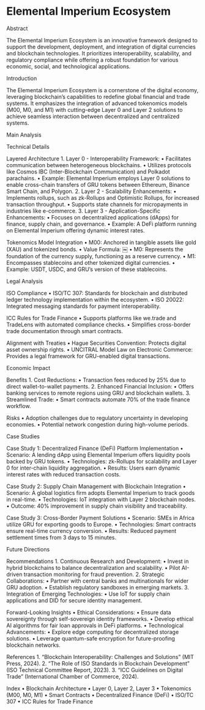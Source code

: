 # Elemental Imperium Ecosystem

Abstract

The Elemental Imperium Ecosystem is an innovative framework designed to support the development, deployment, and integration of digital currencies and blockchain technologies. It prioritizes interoperability, scalability, and regulatory compliance while offering a robust foundation for various economic, social, and technological applications.

Introduction

The Elemental Imperium Ecosystem is a cornerstone of the digital economy, leveraging blockchain’s capabilities to redefine global financial and trade systems. It emphasizes the integration of advanced tokenomics models (M00, M0, and M1) with cutting-edge Layer 0 and Layer 2 solutions to achieve seamless interaction between decentralized and centralized systems.

Main Analysis

Technical Details

Layered Architecture
	1.	Layer 0 - Interoperability Framework:
	•	Facilitates communication between heterogeneous blockchains.
	•	Utilizes protocols like Cosmos IBC (Inter-Blockchain Communication) and Polkadot parachains.
	•	Example: Elemental Imperium employs Layer 0 solutions to enable cross-chain transfers of GRU tokens between Ethereum, Binance Smart Chain, and Polygon.
	2.	Layer 2 - Scalability Enhancements:
	•	Implements rollups, such as zk-Rollups and Optimistic Rollups, for increased transaction throughput.
	•	Supports state channels for micropayments in industries like e-commerce.
	3.	Layer 3 - Application-Specific Enhancements:
	•	Focuses on decentralized applications (dApps) for finance, supply chain, and governance.
	•	Example: A DeFi platform running on Elemental Imperium offering dynamic interest rates.

Tokenomics Model Integration
	•	M00: Anchored in tangible assets like gold (XAU) and tokenized bonds.
	•	Value Formula:
￼
	•	M0: Represents the foundation of the currency supply, functioning as a reserve currency.
	•	M1: Encompasses stablecoins and other tokenized digital currencies.
	•	Example: USDT, USDC, and GRU’s version of these stablecoins.

Legal Analysis

ISO Compliance
	•	ISO/TC 307: Standards for blockchain and distributed ledger technology implementation within the ecosystem.
	•	ISO 20022: Integrated messaging standards for payment interoperability.

ICC Rules for Trade Finance
	•	Supports platforms like we.trade and TradeLens with automated compliance checks.
	•	Simplifies cross-border trade documentation through smart contracts.

Alignment with Treaties
	•	Hague Securities Convention: Protects digital asset ownership rights.
	•	UNCITRAL Model Law on Electronic Commerce: Provides a legal framework for GRU-enabled digital transactions.

Economic Impact

Benefits
	1.	Cost Reductions:
	•	Transaction fees reduced by 25% due to direct wallet-to-wallet payments.
	2.	Enhanced Financial Inclusion:
	•	Offers banking services to remote regions using GRU and blockchain wallets.
	3.	Streamlined Trade:
	•	Smart contracts automate 70% of the trade finance workflow.

Risks
	•	Adoption challenges due to regulatory uncertainty in developing economies.
	•	Potential network congestion during high-volume periods.

Case Studies

Case Study 1: Decentralized Finance (DeFi) Platform Implementation
	•	Scenario: A lending dApp using Elemental Imperium offers liquidity pools backed by GRU tokens.
	•	Technologies: zk-Rollups for scalability and Layer 0 for inter-chain liquidity aggregation.
	•	Results: Users earn dynamic interest rates with reduced transaction costs.

Case Study 2: Supply Chain Management with Blockchain Integration
	•	Scenario: A global logistics firm adopts Elemental Imperium to track goods in real-time.
	•	Technologies: IoT integration with Layer 2 blockchain nodes.
	•	Outcome: 40% improvement in supply chain visibility and traceability.

Case Study 3: Cross-Border Payment Solutions
	•	Scenario: SMEs in Africa utilize GRU for exporting goods to Europe.
	•	Technologies: Smart contracts ensure real-time currency conversion.
	•	Results: Reduced payment settlement times from 3 days to 15 minutes.

Future Directions

Recommendations
	1.	Continuous Research and Development:
	•	Invest in hybrid blockchains to balance decentralization and scalability.
	•	Pilot AI-driven transaction monitoring for fraud prevention.
	2.	Strategic Collaborations:
	•	Partner with central banks and multinationals for wider GRU adoption.
	•	Establish regulatory sandboxes in emerging markets.
	3.	Integration of Emerging Technologies:
	•	Use IoT for supply chain applications and DID for secure identity management.

Forward-Looking Insights
	•	Ethical Considerations:
	•	Ensure data sovereignty through self-sovereign identity frameworks.
	•	Develop ethical AI algorithms for fair loan approvals in DeFi platforms.
	•	Technological Advancements:
	•	Explore edge computing for decentralized storage solutions.
	•	Leverage quantum-safe encryption for future-proofing blockchain networks.

References
	1.	“Blockchain Interoperability: Challenges and Solutions” (MIT Press, 2024).
	2.	“The Role of ISO Standards in Blockchain Development” (ISO Technical Committee Report, 2023).
	3.	“ICC Guidelines on Digital Trade” (International Chamber of Commerce, 2024).

Index
	•	Blockchain Architecture
	•	Layer 0, Layer 2, Layer 3
	•	Tokenomics (M00, M0, M1)
	•	Smart Contracts
	•	Decentralized Finance (DeFi)
	•	ISO/TC 307
	•	ICC Rules for Trade Finance
